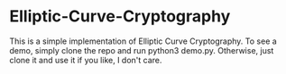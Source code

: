 # Elliptic-Curve-Cryptography

This is a simple implementation of Elliptic Curve Cryptography. To see a demo, simply clone the repo and run python3 demo.py. Otherwise, just clone it and use it if you like, I don't care.
